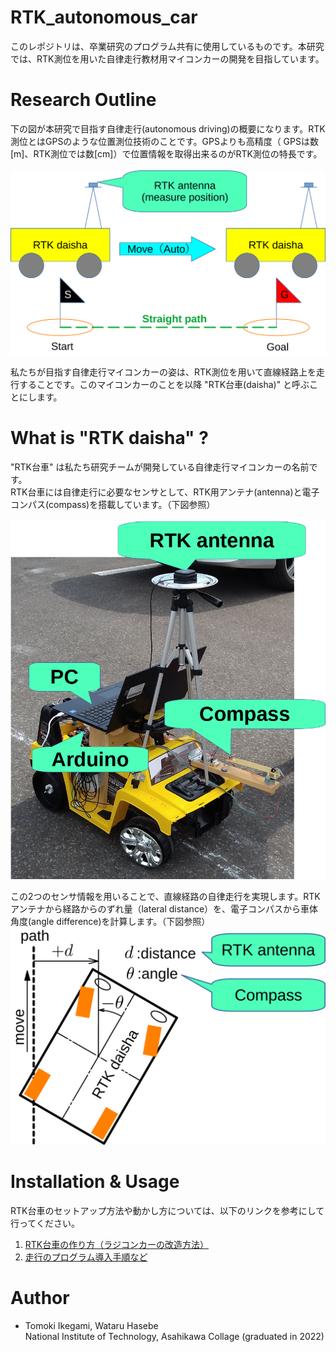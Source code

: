 # RTK_autonomous_car
このレポジトリは、卒業研究のプログラム共有に使用しているものです。本研究では、RTK測位を用いた自律走行教材用マイコンカーの開発を目指しています。

# Research Outline
下の図が本研究で目指す自律走行(autonomous driving)の概要になります。RTK測位とはGPSのような位置測位技術のことです。GPSよりも高精度（ GPSは数[m]、RTK測位では数[cm]）で位置情報を取得出来るのがRTK測位の特長です。<br><br> 
![research_outline](./images/research_outline.png)

私たちが目指す自律走行マイコンカーの姿は、RTK測位を用いて直線経路上を走行することです。このマイコンカーのことを以降 "RTK台車(daisha)" と呼ぶことにします。


# What is "RTK daisha" ?
"RTK台車" は私たち研究チームが開発している自律走行マイコンカーの名前です。<br>
RTK台車には自律走行に必要なセンサとして、RTK用アンテナ(antenna)と電子コンパス(compass)を搭載しています。（下図参照）<br><br>
![reserch_outline](./images/RTK_daisha.png)


この2つのセンサ情報を用いることで、直線経路の自律走行を実現します。RTKアンテナから経路からのずれ量（lateral distance）を、電子コンパスから車体角度(angle difference)を計算します。（下図参照）
![reserch_outline](./images/what_is_distance_and_angle.png)

# Installation & Usage
RTK台車のセットアップ方法や動かし方については、以下のリンクを参考にして行ってください。

1. [RTK台車の作り方（ラジコンカーの改造方法）](https://asahikawa-nct.ac.jp/ts/systems/okashiwa/rtk_cart/)
2. [走行のプログラム導入手順など](http://onshape.thick.jp/onshape/108/)

# Author
* Tomoki Ikegami, Wataru Hasebe <br>
National Institute of Technology, Asahikawa Collage (graduated in 2022)
